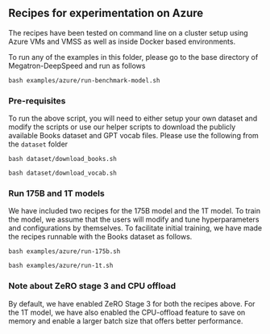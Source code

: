 ## Recipes for experimentation on Azure

The recipes have been tested on command line on a cluster setup using Azure VMs and VMSS as well as inside Docker based environments.

To run any of the examples in this folder, please go to the base directory of Megatron-DeepSpeed and run as follows

```bash examples/azure/run-benchmark-model.sh```

### Pre-requisites

To run the above script, you will need to either setup your own dataset and modify the scripts or use our helper scripts to download the publicly available Books dataset and GPT vocab files. Please use the following from the ```dataset``` folder

```bash dataset/download_books.sh```

```bash dataset/download_vocab.sh```

### Run 175B and 1T models

We have included two recipes for the 175B model and the 1T model. To train the model, we assume that the users will modify and tune hyperparameters and configurations by themselves. To facilitate initial training, we have made the recipes runnable with the Books dataset as follows.

```bash examples/azure/run-175b.sh```

```bash examples/azure/run-1t.sh```

### Note about ZeRO stage 3 and CPU offload 

By default, we have enabled ZeRO Stage 3 for both the recipes above. For the 1T model, we have also enabled the CPU-offload feature to save on memory and enable a larger batch size that offers better performance. 
